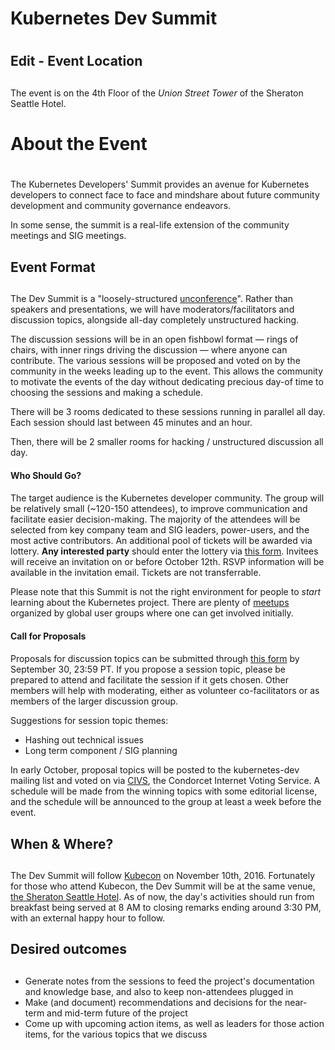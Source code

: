 # Kubernetes Dev Summit
# 

## Edit - Event Location
##
The event is on the 4th Floor of the *Union Street Tower* of the Sheraton Seattle Hotel. 

# About the Event
#
The Kubernetes Developers' Summit provides an avenue for Kubernetes
developers  to connect face to face and mindshare about future community
development and community governance endeavors.

In some sense, the summit is a real-life extension of the community
meetings and SIG meetings.

## Event Format
## 
The Dev Summit is a "loosely-structured [unconference][uncf]". Rather
than speakers and presentations, we will have moderators/facilitators
and discussion topics, alongside all-day completely unstructured
hacking.

The discussion sessions will be in an open fishbowl format &mdash; rings of
chairs, with inner rings driving the discussion &mdash; where anyone can
contribute. The various sessions will be proposed and voted on by the
community in the weeks leading up to the event. This allows the
community to motivate the events of the day without dedicating precious
day-of time to choosing the sessions and making a schedule.

There will be 3 rooms dedicated to these sessions running in parallel
all day. Each session should last between 45 minutes and an hour.

Then, there will be 2 smaller rooms for hacking / unstructured
discussion all day.

#### Who Should Go?
#### 
The target audience is the Kubernetes developer community. The group
will be relatively small (~120-150 attendees), to improve communication
and facilitate easier decision-making. The majority of the attendees
will be selected from key company team and SIG leaders, power-users, and
the most active contributors. An additional pool of tickets will be
awarded via lottery. **Any interested party** should enter the lottery via
[this form][lotfrm]. Invitees will receive an invitation on or before October 12th. 
RSVP information will be available in the invitation email.  Tickets are
not transferrable.

Please note that this Summit is not the right environment for people to
*start* learning about the Kubernetes project. There are plenty of
[meetups][mtp] organized by global user groups where one can get
involved initially.

#### Call for Proposals
#### 
Proposals for discussion topics can be submitted through [this
form][propfrm] by September 30, 23:59 PT. If you propose a session topic,
please be prepared to attend and facilitate the session if it gets
chosen. Other members will help with moderating, either as volunteer
co-facilitators or as members of the larger discussion group.

Suggestions for session topic themes:

* Hashing out technical issues 
* Long term component / SIG planning

In early October, proposal topics will be posted to the kubernetes-dev
mailing list and voted on via [CIVS][civs], the Condorcet Internet
Voting Service. A schedule will be made from the winning topics with
some editorial license, and the schedule will be announced to the group
at least a week before the event.

## When & Where?
## 
The Dev Summit will follow [Kubecon][kbc] on November 10th, 2016.
Fortunately for those who attend Kubecon, the Dev Summit will be at the
same venue, [the Sheraton Seattle Hotel][sher]. As of now, the day's
activities should run from breakfast being served at 8 AM to closing
remarks ending around 3:30 PM, with an external happy hour to follow.

## Desired outcomes
## 
* Generate notes from the sessions to feed the project's documentation
and knowledge base, and also to keep non-attendees plugged in 
* Make (and document) recommendations and decisions for the near-term and
mid-term future of the project 
* Come up with upcoming action items, as well as leaders for those action items, for the various topics that we discuss

[//]: # (Reference Links)
   [uncf]: <https://en.wikipedia.org/wiki/Unconference>
   [mtp]: <https://www.meetup.com/topics/kubernetes/all/?_cookie-check=qBoP-s6JaqPZDTYB>
   [lotfrm]: <https://docs.google.com/forms/d/e/1FAIpQLSe8t6pvRjh1OeF6xrXKbXmzHGMhQ4c-MbZ6QUr9APJNjpgAzA/viewform>
   [propfrm]: <https://docs.google.com/forms/d/e/1FAIpQLSf30x18OGCv_Und7qah4y5Zs3Z-0YoBCo964ZsmhtbxBjMzxA/viewform>
   [civs]: <https://civs.cs.cornell.edu/>
   [kbc]: <https://events.linuxfoundation.org/events/kubecon-cloudnativecon-china-2018/>
   [sher]: <http://www.sheratonseattle.com/>
